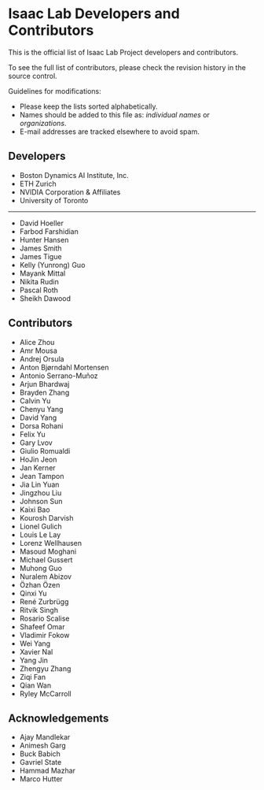 # Isaac Lab Developers and Contributors

This is the official list of Isaac Lab Project developers and contributors.

To see the full list of contributors, please check the revision history in the source control.

Guidelines for modifications:

* Please keep the lists sorted alphabetically.
* Names should be added to this file as: *individual names* or *organizations*.
* E-mail addresses are tracked elsewhere to avoid spam.

## Developers

* Boston Dynamics AI Institute, Inc.
* ETH Zurich
* NVIDIA Corporation & Affiliates
* University of Toronto

---

* David Hoeller
* Farbod Farshidian
* Hunter Hansen
* James Smith
* James Tigue
* Kelly (Yunrong) Guo
* Mayank Mittal
* Nikita Rudin
* Pascal Roth
* Sheikh Dawood

## Contributors

* Alice Zhou
* Amr Mousa
* Andrej Orsula
* Anton Bjørndahl Mortensen
* Antonio Serrano-Muñoz
* Arjun Bhardwaj
* Brayden Zhang
* Calvin Yu
* Chenyu Yang
* David Yang
* Dorsa Rohani
* Felix Yu
* Gary Lvov
* Giulio Romualdi
* HoJin Jeon
* Jan Kerner
* Jean Tampon
* Jia Lin Yuan
* Jingzhou Liu
* Johnson Sun
* Kaixi Bao
* Kourosh Darvish
* Lionel Gulich
* Louis Le Lay
* Lorenz Wellhausen
* Masoud Moghani
* Michael Gussert
* Muhong Guo
* Nuralem Abizov
* Özhan Özen
* Qinxi Yu
* René Zurbrügg
* Ritvik Singh
* Rosario Scalise
* Shafeef Omar
* Vladimir Fokow
* Wei Yang
* Xavier Nal
* Yang Jin
* Zhengyu Zhang
* Ziqi Fan
* Qian Wan
* Ryley McCarroll

## Acknowledgements

* Ajay Mandlekar
* Animesh Garg
* Buck Babich
* Gavriel State
* Hammad Mazhar
* Marco Hutter

